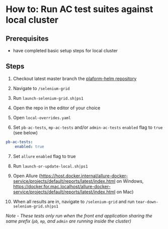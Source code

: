 # How to: Run AC test suites against local cluster

## Prerequisites

- have completed basic setup steps for local cluster

## Steps

1) Checkout latest master branch the  [plaform-helm repository](https://github.com/nhs-digital-gp-it-futures/platform-helm)

2) Navigate to `/selenium-grid`

3) Run `launch-selenium-grid.sh|ps1`

4) Open the repo in the editor of your choice

5) Open `local-overrides.yaml`

6) Set `pb-ac-tests`, `mp-ac-tests` and/or `admin-ac-tests` `enabled` flag to `true` (see below)

```yaml
pb-ac-tests:
    enabled: true
```

7) Set `allure` `enabled` flag to true

8) Run `launch-or-update-local.sh|ps1`

9) Open Allure (<https://host.docker.internal/allure-docker-service/projects/default/reports/latest/index.html> on Windows, <https://docker.for.mac.localhost/allure-docker-service/projects/default/reports/latest/index.html> on Mac)

10) When all results are in, navigate to `/selenium-grid` and run `tear-down-selenium-grid.sh|ps1`

_Note - These tests only run when the front end application sharing the same prefix (`pb`, `mp`, and `admin` are running inside the cluster)_
